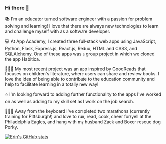 ### Hi there 👋

📚 I'm an educator turned software engineer with a passion for problem solving and learning! I love that there are always new technologies to learn and challenge myself with as a software developer. <p>
💻 At App Academy, I created three full-stack web apps using JavaScript, Python, Flask, Express.js, React.js, Redux, HTML and CSS3, and SQLAlchemy. One of these apps was a group project in which we cloned the app Habitica. <p>
👩🏼‍💻 My most recent project was an app inspired by GoodReads that focuses on children's literature, where users can share and review books. I love the idea of being able to contribute to the education community and help to facilitate learning in a totally new way! 
<p>
⭐️ I'm looking forward to adding further functionality to the apps I've worked on as well as adding to my skill set as I work on the job search. 
<p>
🏃🏼‍♀️ Away from the keyboard I've completed two marathons (currently training for Pittsburgh!) and love to run, read, cook, cheer for/yell at the Philadelphia Eagles, and hang with my husband Zack and Boxer rescue dog Porky.
  
  [![Erin's GitHub stats](https://github-readme-stats.vercel.app/api?username=eomcikus)](https://github.com/eomcikus/github-readme-stats)
<!--
**eomcikus/eomcikus** is a ✨ _special_ ✨ repository because its `README.md` (this file) appears on your GitHub profile.

Here are some ideas to get you started:

- 🔭 I’m currently working on ...
- 🌱 I’m currently learning ...
- 👯 I’m looking to collaborate on ...
- 🤔 I’m looking for help with ...
- 💬 Ask me about ...
- 📫 How to reach me: ...
- 😄 Pronouns: ...
- ⚡ Fun fact: ...
-->
